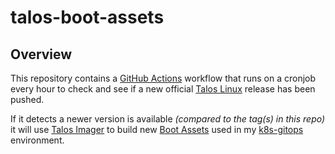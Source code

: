 # talos-boot-assets

## Overview

This repository contains a [GitHub Actions](https://docs.github.com/en/actions) workflow that runs on a cronjob every hour to check and see if a new official [Talos Linux](https://github.com/siderolabs/talos) release has been pushed.

If it detects a newer version is available _(compared to the tag(s) in this repo)_ it will use [Talos Imager](https://github.com/siderolabs/talos/tree/main/pkg/imager) to build new [Boot Assets](https://www.talos.dev/v1.5/talos-guides/install/boot-assets/) used in my [k8s-gitops](https://github.com/buroa/k8s-gitops) environment.
